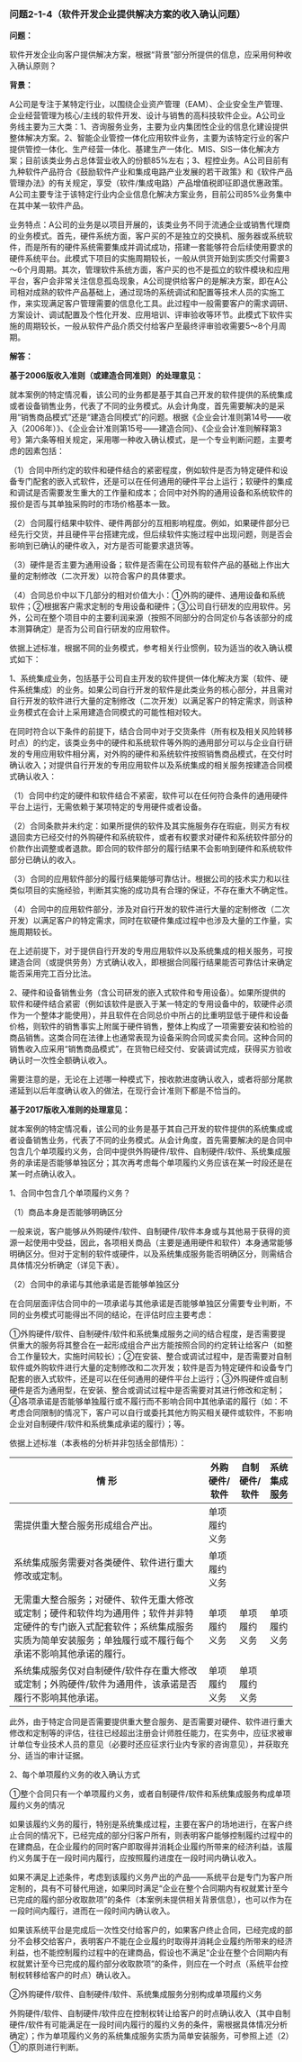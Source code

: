 ### 问题2-1-4（软件开发企业提供解决方案的收入确认问题）

**问题：**

软件开发企业向客户提供解决方案，根据“背景”部分所提供的信息，应采用何种收入确认原则？

**背景：**

A公司是专注于某特定行业，以围绕企业资产管理（EAM）、企业安全生产管理、企业经营管理为核心/主线的软件开发、设计与销售的高科技软件企业。A公司业务线主要为三大类：1、咨询服务业务，主要为业内集团性企业的信息化建设提供整体解决方案。2、智能企业管控一体化应用软件业务，主要为该特定行业的客户提供管控一体化、生产经营一体化、基建生产一体化、MIS、SIS一体化解决方案；目前该类业务占总体营业收入的份额85%左右；3、程控业务。A公司目前有九种软件产品符合《鼓励软件产业和集成电路产业发展的若干政策》和《软件产品管理办法》的有关规定，享受（软件/集成电路）产品增值税即征即退优惠政策。A公司主要专注于该特定行业内企业信息化解决方案业务，目前公司85%业务集中在其中某一软件产品。

业务特点：A公司的业务是以项目开展的，该类业务不同于流通企业或销售代理商的业务模式。首先，硬件系统方面，客户买的不是独立的交换机、服务器或系统软件，而是所有的硬件系统需要集成并调试成功，搭建一套能够符合后续使用要求的硬件系统平台。此模式下项目的实施周期较长，一般从供货开始到实质交付需要3～6个月周期。其次，管理软件系统方面，客户买的也不是孤立的软件模块和应用平台，客户会非常关注信息孤岛现象，A公司提供给客户的是解决方案，即在A公司相对成熟的软件产品基础上，通过现场的系统调试和配置等技术人员的实施工作，来实现满足客户管理需要的信息化工具。此过程中一般需要客户的需求调研、方案设计、调试配置及个性化开发、应用培训、评审验收等环节。此模式下软件实施的周期较长，一般从软件产品介质交付给客户至最终评审验收需要5～8个月周期。

**解答：**

**基于2006版收入准则（或建造合同准则）的处理意见：**

就本案例的特定情况看，该公司的业务都是基于其自己开发的软件提供的系统集成或者设备销售业务，代表了不同的业务模式。从会计角度，首先需要解决的是采用“销售商品模式”还是“建造合同模式”的问题。根据《企业会计准则第14号——收入（2006年）》、《企业会计准则第15号——建造合同》、《企业会计准则解释第3号》第六条等相关规定，采用哪一种收入确认模式，是一个专业判断问题，主要考虑的因素包括：

（1）合同中所约定的软件和硬件结合的紧密程度，例如软件是否为特定硬件和设备专门配套的嵌入式软件，还是可以在任何通用的硬件平台上运行；软硬件的集成和调试是否需要发生重大的工作量和成本；合同中对外购的通用设备和系统软件的报价是否与其单独采购时的市场价格基本一致。

（2）合同履行结果中软件、硬件两部分的互相影响程度。例如，如果硬件部分已经先行交货，并且硬件平台搭建完成，但后续软件实施过程中出现问题，则是否会影响到已确认的硬件收入，对方是否可能要求退货等。

（3）硬件是否主要为通用设备；软件是否需在公司现有软件产品的基础上作出大量的定制修改（二次开发）以符合客户的具体要求。

（4）合同总价中以下几部分的相对价值大小：①外购的硬件、通用设备和系统软件；②根据客户需求定制的专用设备和硬件；③公司自行研发的应用软件。另外，公司在整个项目中的主要利润来源（按照不同部分的合同定价与各该部分的成本测算确定）是否为公司自行研发的应用软件。

依据上述标准，根据不同的业务模式，参考相关行业惯例，较为适当的收入确认模式如下：

1、系统集成业务，包括基于公司自主开发的软件提供一体化解决方案（软件、硬件系统集成）的业务。如果公司自行开发的软件是此类业务的核心部分，并且需对自行开发的软件进行大量的定制修改（二次开发）以满足客户的特定需求，则该种业务模式在会计上采用建造合同模式的可能性相对较大。

在同时符合以下条件的前提下，结合合同中对于交货条件（所有权及相关风险转移时点）的约定，该类业务中的硬件和系统软件等外购的通用部分可以与企业自行研发的专用应用软件相分离，对外购的硬件和系统软件按照销售商品模式，在交付时确认收入；对提供自行开发的专用应用软件以及系统集成的相关服务按建造合同模式确认收入：

（1）合同中约定的硬件和软件结合不紧密，软件可以在任何符合条件的通用硬件平台上运行，无需依赖于某项特定的专用硬件或者设备。

（2）合同条款并未约定：如果所提供的软件及其实施服务存在瑕疵，则买方有权退回卖方已经交付的外购硬件和系统软件，或者有权要求对硬件和系统软件部分的价款作出调整或者退款。即合同的软件部分的履行结果不会影响到硬件和系统软件部分已确认的收入。

（3）合同的应用软件部分的履行结果能够可靠估计。根据公司的技术实力和以往类似项目的实施经验，判断其实施的成功具有合理的保证，不存在重大不确定性。

（4）合同中的应用软件部分，涉及对自行开发的软件进行大量的定制修改（二次开发）以满足客户的特定需求，同时在软硬件集成过程中也涉及大量的工作量，实施周期较长。

在上述前提下，对于提供自行开发的专用应用软件以及系统集成的相关服务，可按建造合同（或提供劳务）方式确认收入，即根据合同履行结果能否可靠估计来确定能否采用完工百分比法。

2、硬件和设备销售业务（含公司研发的嵌入式软件和专用设备）。如果所提供的软件和硬件结合紧密（例如该软件是嵌入于某一特定的专用设备中的，软硬件必须作为一个整体才能使用），并且软件在合同总价中所占的比重明显低于硬件和设备价格，则软件的销售事实上附属于硬件销售，整体上构成了一项需要安装和检验的商品销售。这类合同在法律上也通常表现为设备采购合同或买卖合同。这种合同的销售收入应采用“销售商品模式”，在货物已经交付、安装调试完成，获得买方验收确认时一次性全额确认收入。

需要注意的是，无论在上述哪一种模式下，按收款进度确认收入，或者将部分尾款递延到以后年度确认收入的做法，在现行会计准则下都是不恰当的。

**基于2017版收入准则的处理意见：**

就本案例的特定情况看，该公司的业务是基于其自己开发的软件提供的系统集成或者设备销售业务，代表了不同的业务模式。从会计角度，首先需要解决的是合同中包含几个单项履约义务，合同中提供外购硬件/软件、自制硬件/软件、系统集成服务的承诺是否能够单独区分；其次再考虑每个单项履约义务应该在某一时段还是在某一时点确认收入。

1、合同中包含几个单项履约义务？

（1）商品本身是否能够明确区分

一般来说，客户能够从外购硬件/软件、自制硬件/软件本身或与其他易于获得的资源一起使用中受益，因此，各项相关商品（主要是通用硬件和软件）本身通常能够明确区分。但对于定制的软件或硬件，以及系统集成服务能否明确区分，则需结合具体情况分析确定（详见下表）。

（2）合同中的承诺与其他承诺是否能够单独区分

在合同层面评估合同中的一项承诺与其他承诺是否能够单独区分需要专业判断，不同的业务模式可能得出不同的结论，在评估时应主要考虑：

①外购硬件/软件、自制硬件/软件和系统集成服务之间的结合程度，是否需要提供重大的服务将其整合在一起形成组合产出方能按照合同的约定转让给客户（如整合工作量较大，实施时间较长）；②在安装、整合或调试过程中，是否需要对自制软件或外购软件进行大量的定制修改和二次开发；软件是否为特定硬件和设备专门配套的嵌入式软件，还是可以在任何通用的硬件平台上运行；③外购硬件或自制硬件是否为通用型，在安装、整合或调试过程中是否需要对其进行修改和定制；④各项承诺是否能够单独履行或不履行而不影响合同中其他承诺的履行（如：不考虑合同限制的情况下，客户可以自行或委托其他方购买相关硬件或软件，不影响企业对自制硬件/软件和系统集成承诺的履行）；等。

依据上述标准（本表格的分析并非包括全部情形）：

| 情 形                                                                                                                                                                                      | 外购硬件/软件 | 自制硬件/软件 | 系统集成服务 |
|--------------------------------------------------------------------------------------------------------------------------------------------------------------------------------------------|---------------|---------------|--------------|
| 需提供重大整合服务形成组合产出。                                                                                                                                                           | 单项履约义务  |               |              |
| 系统集成服务需要对各类硬件、软件进行重大修改或定制。                                                                                                                                       | 单项履约义务  |               |              |
| 无需重大整合服务；对硬件、软件无重大修改或定制；硬件和软件均为通用件；软件并非特定硬件的专门嵌入式配套软件；系统集成服务实质为简单安装服务；单独履行或不履行每个承诺不影响其他承诺的履行。 | 单项履约义务  | 单项履约义务  | 单项履约义务 |
| 系统集成服务仅对自制硬件/软件存在重大修改或定制；外购硬件/软件为通用件，该承诺是否履行不影响其他承诺。                                                                                     | 单项履约义务  | 单项履约义务  |              |

此外，由于特定合同是否需要提供重大整合服务、是否需要对硬件、软件进行重大修改和定制等的评估，往往已经超出注册会计师胜任能力，在实务中，应征求被审计单位专业技术人员的意见（必要时还应征求行业内专家的咨询意见），并获取充分、适当的审计证据。

2、每个单项履约义务的收入确认方式

①整个合同只有一个单项履约义务，或者自制硬件/软件和系统集成服务构成单项履约义务的情况

如果该履约义务的履行，特别是系统集成过程，主要在客户的场地进行，在客户终止合同的情况下，已经完成的部分归客户所有，则表明客户能够控制履约过程中的在建商品，在企业履约的同时客户即取得并消耗企业履约所带来的经济利益，该履约义务属于在一段时间内履行，应按照履约进度在一段时间内确认收入。

如果不满足上述条件，考虑到该履约义务产出的产品——系统平台是专门为客户所定制的，具有不可替代用途，如果同时满足“企业在整个合同期内有权就累计至今已完成的履约部分收取款项”的条件（本案例未提供相关背景信息），也可以作为在一段时间内履行，进而在一段时间内确认收入。

如果该系统平台是完成后一次性交付给客户的，如果客户终止合同，已经完成的部分不会移交给客户，表明客户不能在企业履约时取得并消耗企业履约所带来的经济利益，也不能控制履约过程中的在建商品，假设也不满足“企业在整个合同期内有权就累计至今已完成的履约部分收取款项”的条件，则应在一个时点（系统平台控制权转移给客户的时点）确认收入。

②外购硬件/软件、自制硬件/软件、系统集成服务分别构成单项履约义务

外购硬件/软件、自制硬件/软件应在控制权转让给客户的时点确认收入（其中自制硬件/软件有可能满足在一段时间内履行的履约义务的条件，需根据具体情况分析确定）；作为单项履约义务的系统集成服务实质为简单安装服务，可参照上述（2）①的原则进行判断。